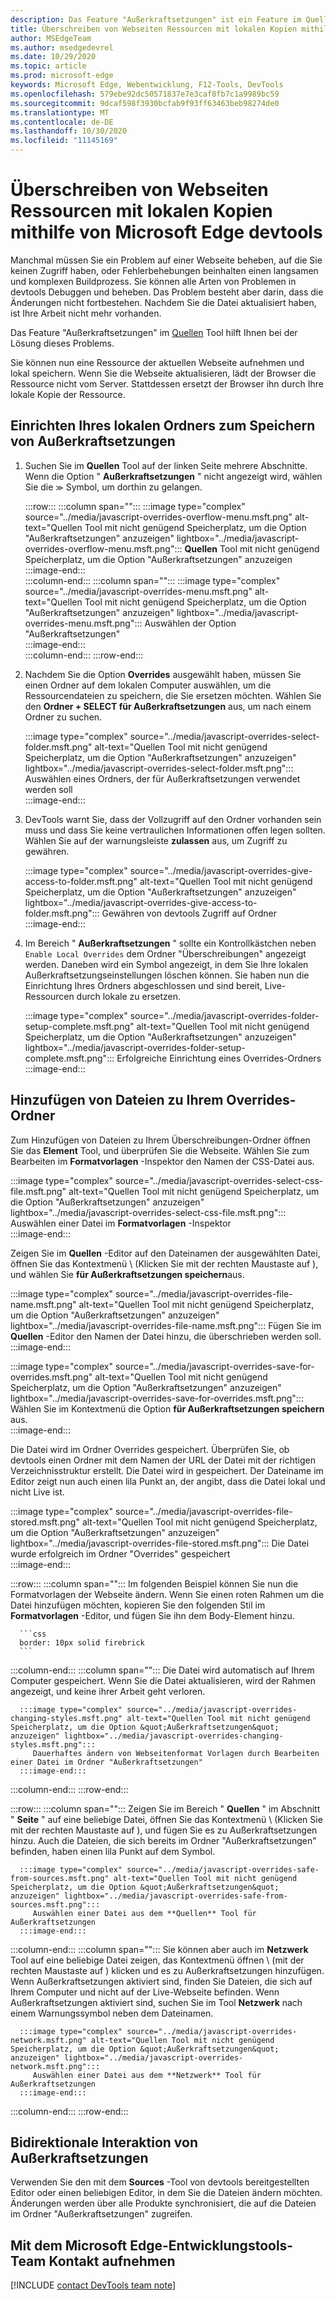 ```yaml
---
description: Das Feature "Außerkraftsetzungen" ist ein Feature im Quellen Tool von Microsoft Edge devtools, mit dem Sie Webseiten Ressourcen auf Ihre Festplatte kopieren können.  Wenn Sie die Webseite aktualisieren, wird die Ressource von devtools nicht geladen, sondern stattdessen durch Ihre lokale Kopie ersetzt.
title: Überschreiben von Webseiten Ressourcen mit lokalen Kopien mithilfe von Microsoft Edge devtools
author: MSEdgeTeam
ms.author: msedgedevrel
ms.date: 10/29/2020
ms.topic: article
ms.prod: microsoft-edge
keywords: Microsoft Edge, Webentwicklung, F12-Tools, DevTools
ms.openlocfilehash: 579ebe92dc50571837e7e3caf8fb7c1a9989bc59
ms.sourcegitcommit: 9dcaf598f3930bcfab9f93ff63463beb98274de0
ms.translationtype: MT
ms.contentlocale: de-DE
ms.lasthandoff: 10/30/2020
ms.locfileid: "11145169"
---
```

# Überschreiben von Webseiten Ressourcen mit lokalen Kopien mithilfe von Microsoft Edge devtools  

Manchmal müssen Sie ein Problem auf einer Webseite beheben, auf die Sie keinen Zugriff haben, oder Fehlerbehebungen beinhalten einen langsamen und komplexen Buildprozess.  Sie können alle Arten von Problemen in devtools Debuggen und beheben. Das Problem besteht aber darin, dass die Änderungen nicht fortbestehen.  Nachdem Sie die Datei aktualisiert haben, ist Ihre Arbeit nicht mehr vorhanden.  

Das Feature "Außerkraftsetzungen" im [Quellen][DevToolsSourcesTool] Tool hilft Ihnen bei der Lösung dieses Problems.  

Sie können nun eine Ressource der aktuellen Webseite aufnehmen und lokal speichern.  Wenn Sie die Webseite aktualisieren, lädt der Browser die Ressource nicht vom Server.  Stattdessen ersetzt der Browser ihn durch Ihre lokale Kopie der Ressource.  

## Einrichten Ihres lokalen Ordners zum Speichern von Außerkraftsetzungen  

1.  Suchen Sie im **Quellen** Tool auf der linken Seite mehrere Abschnitte.  Wenn die Option " **Außerkraftsetzungen** " nicht angezeigt wird, wählen Sie die <code>&#x0226B;</code><!--`≫`--> Symbol, um dorthin zu gelangen.  
    
    :::row:::
       :::column span="":::
          :::image type="complex" source="../media/javascript-overrides-overflow-menu.msft.png" alt-text="Quellen Tool mit nicht genügend Speicherplatz, um die Option &quot;Außerkraftsetzungen&quot; anzuzeigen" lightbox="../media/javascript-overrides-overflow-menu.msft.png":::
             **Quellen** Tool mit nicht genügend Speicherplatz, um die Option "Außerkraftsetzungen" anzuzeigen  
          :::image-end:::  
       :::column-end:::
       :::column span="":::
          :::image type="complex" source="../media/javascript-overrides-menu.msft.png" alt-text="Quellen Tool mit nicht genügend Speicherplatz, um die Option &quot;Außerkraftsetzungen&quot; anzuzeigen" lightbox="../media/javascript-overrides-menu.msft.png":::
             Auswählen der Option "Außerkraftsetzungen"  
          :::image-end:::  
       :::column-end:::
    :::row-end:::  
    
1.  Nachdem Sie die Option **Overrides** ausgewählt haben, müssen Sie einen Ordner auf dem lokalen Computer auswählen, um die Ressourcendateien zu speichern, die Sie ersetzen möchten.  Wählen Sie den **Ordner + SELECT für Außerkraftsetzungen** aus, um nach einem Ordner zu suchen.  
    
    :::image type="complex" source="../media/javascript-overrides-select-folder.msft.png" alt-text="Quellen Tool mit nicht genügend Speicherplatz, um die Option &quot;Außerkraftsetzungen&quot; anzuzeigen" lightbox="../media/javascript-overrides-select-folder.msft.png":::
       Auswählen eines Ordners, der für Außerkraftsetzungen verwendet werden soll  
    :::image-end:::  
    
1.  DevTools warnt Sie, dass der Vollzugriff auf den Ordner vorhanden sein muss und dass Sie keine vertraulichen Informationen offen legen sollten.  Wählen Sie auf der warnungsleiste **zulassen** aus, um Zugriff zu gewähren.  
    
    :::image type="complex" source="../media/javascript-overrides-give-access-to-folder.msft.png" alt-text="Quellen Tool mit nicht genügend Speicherplatz, um die Option &quot;Außerkraftsetzungen&quot; anzuzeigen" lightbox="../media/javascript-overrides-give-access-to-folder.msft.png":::
       Gewähren von devtools Zugriff auf Ordner  
    :::image-end:::  
    
1.  Im Bereich " **Außerkraftsetzungen** " sollte ein Kontrollkästchen neben `Enable Local Overrides` dem Ordner "Überschreibungen" angezeigt werden.  Daneben wird ein Symbol angezeigt, in dem Sie Ihre lokalen Außerkraftsetzungseinstellungen löschen können.  Sie haben nun die Einrichtung Ihres Ordners abgeschlossen und sind bereit, Live-Ressourcen durch lokale zu ersetzen.
    
    :::image type="complex" source="../media/javascript-overrides-folder-setup-complete.msft.png" alt-text="Quellen Tool mit nicht genügend Speicherplatz, um die Option &quot;Außerkraftsetzungen&quot; anzuzeigen" lightbox="../media/javascript-overrides-folder-setup-complete.msft.png":::
       Erfolgreiche Einrichtung eines Overrides-Ordners  
    :::image-end:::  
    
## Hinzufügen von Dateien zu Ihrem Overrides-Ordner  
  
Zum Hinzufügen von Dateien zu Ihrem Überschreibungen-Ordner öffnen Sie das **Element** Tool, und überprüfen Sie die Webseite.  Wählen Sie zum Bearbeiten im **Formatvorlagen** -Inspektor den Namen der CSS-Datei aus.  

:::image type="complex" source="../media/javascript-overrides-select-css-file.msft.png" alt-text="Quellen Tool mit nicht genügend Speicherplatz, um die Option &quot;Außerkraftsetzungen&quot; anzuzeigen" lightbox="../media/javascript-overrides-select-css-file.msft.png":::
   Auswählen einer Datei im **Formatvorlagen** -Inspektor  
:::image-end:::  

Zeigen Sie im **Quellen** -Editor auf den Dateinamen der ausgewählten Datei, öffnen Sie das Kontextmenü \ (Klicken Sie mit der rechten Maustaste auf \), und wählen Sie **für Außerkraftsetzungen speichern**aus.  

:::image type="complex" source="../media/javascript-overrides-file-name.msft.png" alt-text="Quellen Tool mit nicht genügend Speicherplatz, um die Option &quot;Außerkraftsetzungen&quot; anzuzeigen" lightbox="../media/javascript-overrides-file-name.msft.png":::
   Fügen Sie im **Quellen** -Editor den Namen der Datei hinzu, die überschrieben werden soll.  
:::image-end:::  

:::image type="complex" source="../media/javascript-overrides-save-for-overrides.msft.png" alt-text="Quellen Tool mit nicht genügend Speicherplatz, um die Option &quot;Außerkraftsetzungen&quot; anzuzeigen" lightbox="../media/javascript-overrides-save-for-overrides.msft.png":::
   Wählen Sie im Kontextmenü die Option **für Außerkraftsetzungen speichern** aus.  
:::image-end:::  

Die Datei wird im Ordner Overrides gespeichert.  Überprüfen Sie, ob devtools einen Ordner mit dem Namen der URL der Datei mit der richtigen Verzeichnisstruktur erstellt.  Die Datei wird in gespeichert.  Der Dateiname im Editor zeigt nun auch einen lila Punkt an, der angibt, dass die Datei lokal und nicht Live ist.  

:::image type="complex" source="../media/javascript-overrides-file-stored.msft.png" alt-text="Quellen Tool mit nicht genügend Speicherplatz, um die Option &quot;Außerkraftsetzungen&quot; anzuzeigen" lightbox="../media/javascript-overrides-file-stored.msft.png":::
   Die Datei wurde erfolgreich im Ordner "Overrides" gespeichert  
:::image-end:::  

:::row:::
   :::column span="":::
      Im folgenden Beispiel können Sie nun die Formatvorlagen der Webseite ändern.  Wenn Sie einen roten Rahmen um die Datei hinzufügen möchten, kopieren Sie den folgenden Stil im **Formatvorlagen** -Editor, und fügen Sie ihn dem Body-Element hinzu.  
      
      ```css
      border: 10px solid firebrick
      ```  
   :::column-end:::
   :::column span="":::
      Die Datei wird automatisch auf Ihrem Computer gespeichert.  Wenn Sie die Datei aktualisieren, wird der Rahmen angezeigt, und keine ihrer Arbeit geht verloren.  
      
      :::image type="complex" source="../media/javascript-overrides-changing-styles.msft.png" alt-text="Quellen Tool mit nicht genügend Speicherplatz, um die Option &quot;Außerkraftsetzungen&quot; anzuzeigen" lightbox="../media/javascript-overrides-changing-styles.msft.png":::
         Dauerhaftes ändern von Webseitenformat Vorlagen durch Bearbeiten einer Datei im Ordner "Außerkraftsetzungen"  
      :::image-end:::  
   :::column-end:::
:::row-end:::  

:::row:::
   :::column span="":::
      Zeigen Sie im Bereich " **Quellen** " im Abschnitt " **Seite** " auf eine beliebige Datei, öffnen Sie das Kontextmenü \ (Klicken Sie mit der rechten Maustaste auf \), und fügen Sie es zu Außerkraftsetzungen hinzu.  Auch die Dateien, die sich bereits im Ordner "Außerkraftsetzungen" befinden, haben einen lila Punkt auf dem Symbol.  
      
      :::image type="complex" source="../media/javascript-overrides-safe-from-sources.msft.png" alt-text="Quellen Tool mit nicht genügend Speicherplatz, um die Option &quot;Außerkraftsetzungen&quot; anzuzeigen" lightbox="../media/javascript-overrides-safe-from-sources.msft.png":::
         Auswählen einer Datei aus dem **Quellen** Tool für Außerkraftsetzungen  
      :::image-end:::  
   :::column-end:::
   :::column span="":::
      Sie können aber auch im **Netzwerk** Tool auf eine beliebige Datei zeigen, das Kontextmenü öffnen \ (mit der rechten Maustaste auf \) klicken und es zu Außerkraftsetzungen hinzufügen.  Wenn Außerkraftsetzungen aktiviert sind, finden Sie Dateien, die sich auf Ihrem Computer und nicht auf der Live-Webseite befinden.  Wenn Außerkraftsetzungen aktiviert sind, suchen Sie im Tool **Netzwerk** nach einem Warnungssymbol neben dem Dateinamen.  
      
      :::image type="complex" source="../media/javascript-overrides-network.msft.png" alt-text="Quellen Tool mit nicht genügend Speicherplatz, um die Option &quot;Außerkraftsetzungen&quot; anzuzeigen" lightbox="../media/javascript-overrides-network.msft.png":::
         Auswählen einer Datei aus dem **Netzwerk** Tool für Außerkraftsetzungen  
      :::image-end:::  
   :::column-end:::
:::row-end:::  

## Bidirektionale Interaktion von Außerkraftsetzungen  

Verwenden Sie den mit dem **Sources** -Tool von devtools bereitgestellten Editor oder einen beliebigen Editor, in dem Sie die Dateien ändern möchten.  Änderungen werden über alle Produkte synchronisiert, die auf die Dateien im Ordner "Außerkraftsetzungen" zugreifen.  

## Mit dem Microsoft Edge-Entwicklungstools-Team Kontakt aufnehmen  

[!INCLUDE [contact DevTools team note](../includes/contact-devtools-team-note.md)]  

<!-- links -->  

[DevToolsSourcesTool]: ../sources.md "Übersicht über das Quellen Tool | Microsoft docs"  
